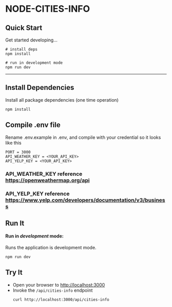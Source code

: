# NODE-CITIES-INFO

## Quick Start

Get started developing...

```shell
# install deps
npm install

# run in development mode
npm run dev

```

---

## Install Dependencies

Install all package dependencies (one time operation)

```shell
npm install
```

## Compile .env file

Rename .env.example in .env, and compile with your credential so it looks like this

```shell
PORT = 3000
API_WEATHER_KEY = <YOUR_API_KEY> 
API_YELP_KEY = <YOUR_API_KEY> 
```
###  API_WEATHER_KEY reference https://openweathermap.org/api
###  API_YELP_KEY reference https://www.yelp.com/developers/documentation/v3/business

## Run It
#### Run in *development* mode:
Runs the application is development mode.

```shell
npm run dev
```

## Try It
* Open your browser to [http://localhost:3000](http://localhost:3000)
* Invoke the `/api/cities-info` endpoint 
  ```shell
  curl http://localhost:3000/api/cities-info
  ```

